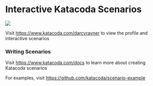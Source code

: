 # Interactive Katacoda Scenarios

[![](http://shields.katacoda.com/katacoda/darcyrayner/count.svg)](https://www.katacoda.com/darcyrayner "Get your profile on Katacoda.com")

Visit https://www.katacoda.com/darcyrayner to view the profile and interactive scenarios

### Writing Scenarios
Visit https://www.katacoda.com/docs to learn more about creating Katacoda scenarios

For examples, visit https://github.com/katacoda/scenario-example
